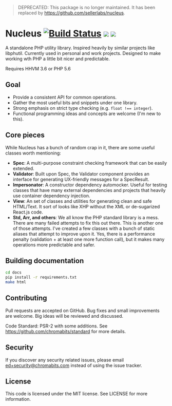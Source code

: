 > DEPRECATED: This package is no longer maintained. It has been replaced by https://github.com/sellerlabs/nucleus.

# Nucleus [![Build Status](https://travis-ci.org/chromabits/nucleus.svg?branch=master)](https://travis-ci.org/chromabits/nucleus) ![](https://img.shields.io/packagist/v/chromabits/nucleus.svg) [![](https://img.shields.io/badge/ApiGen-reference-blue.svg)](http://chromabits.github.io/nucleus)

A standalone PHP utility library. Inspired heavily by similar projects like libphutil. Currently used in personal and work projects. Designed to make working wth PHP a little bit nicer and predictable.

Requires HHVM 3.6 or PHP 5.6

## Goal

- Provide a consistent API for common operations.
- Gather the most useful bits and snippets under one library.
- Strong emphasis on strict type checking (e.g. `float !== integer`).
- Functional programming ideas and concepts are welcome (I'm new to this).

## Core pieces

While Nucleus has a bunch of random crap in it, there are some useful classes worth mentioning:

- **Spec**: A multi-purpose constraint checking framework that can be easily extended.
- **Validator**: Built upon Spec, the Validator component provides an interface for generating UX-friendly messages for a SpecResult.
- **Impersonator**: A constructor dependency automocker. Useful for testing classes that have many external dependencies and projects that heavily use container dependency injection.
- **View**: An set of classes and utilities for generating clean and safe HTML/Text. It sort of looks like XHP without the XML or de-sugarized React.js code.
- **Std, Arr, and others**: We all know the PHP standard library is a mess. There are many failed attempts to fix this out there. This is another one of those attempts. I've created a few classes with a bunch of static aliases that attempt to improve upon it. Yes, there is a performance penalty (validation + at least one more function call), but it makes many operations more predictable and safer.

## Building documentation

```sh
cd docs
pip install -r requirements.txt
make html
```

## Contributing

Pull requests are accepted on GitHub. Bug fixes and small improvements are welcome. Big ideas will be reviewed and discussed.

Code Standard: PSR-2 with some additions. See https://github.com/chromabits/standard for more details.

## Security

If you discover any security related issues, please email ed+security@chromabits.com instead of using the issue tracker.

## License

This code is licensed under the MIT license. See LICENSE for more information.

